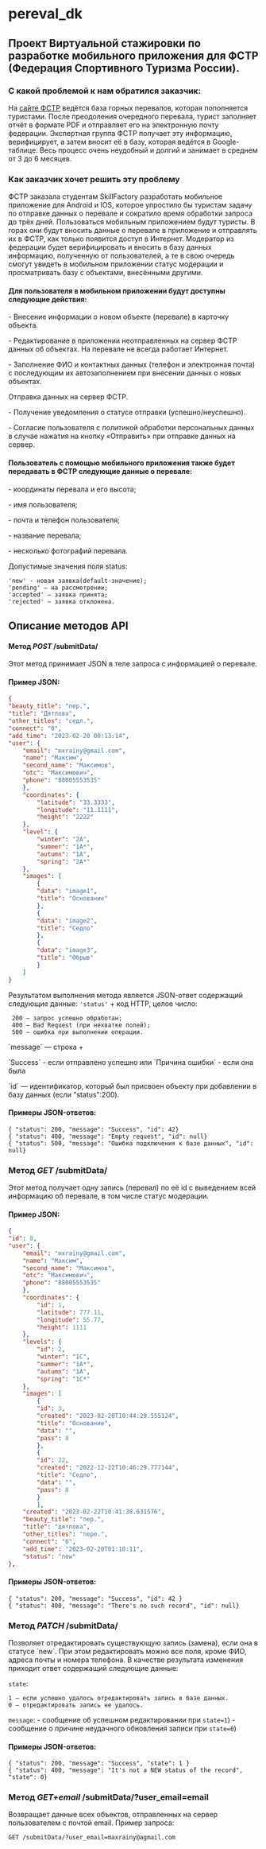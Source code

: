 # pereval_dk
<h2>Проект Виртуальной стажировки по разработке мобильного приложения для ФСТР (Федерация Спортивного Туризма России).</h2>

<h3>С какой проблемой к нам обратился заказчик:</h3>
<a>
На <a href="https://pereval.online/">сайте ФСТР</a> ведётся база горных перевалов, которая пополняется туристами.
После преодоления очередного перевала, турист заполняет отчёт в формате PDF и отправляет его на электронную почту федерации.
Экспертная группа ФСТР получает эту информацию, верифицирует, а затем вносит её в базу, которая ведётся в Google-таблице.
Весь процесс очень неудобный и долгий и занимает в среднем от 3 до 6 месяцев.
</a>
<h3>Как заказчик хочет решить эту проблему</h3>
<a>
ФСТР заказала студентам SkillFactory разработать мобильное приложение для Android и IOS, которое упростило бы туристам задачу по отправке данных о перевале и сократило время обработки запроса до трёх дней.
Пользоваться мобильным приложением будут туристы. В горах они будут вносить данные о перевале в приложение и отправлять их в ФСТР, как только появится доступ в Интернет.
Модератор из федерации будет верифицировать и вносить в базу данных информацию, полученную от пользователей, а те в свою очередь смогут увидеть в мобильном приложении статус модерации и просматривать базу с объектами, внесёнными другими.
</a>
<h4>Для пользователя в мобильном приложении будут доступны следующие действия:</h4>
<p>- Внесение информации о новом объекте (перевале) в карточку объекта.</p>
<p>- Редактирование в приложении неотправленных на сервер ФСТР данных об объектах. На перевале не всегда работает Интернет.</p>
<p>- Заполнение ФИО и контактных данных (телефон и электронная почта) с последующим их автозаполнением при внесении данных о новых объектах.</p>
<p> Отправка данных на сервер ФСТР.</p>
<p>- Получение уведомления о статусе отправки (успешно/неуспешно).</p>
<p>- Согласие пользователя с политикой обработки персональных данных в случае нажатия на кнопку «Отправить» при отправке данных на сервер.</p>
<h4>Пользователь с помощью мобильного приложения также будет передавать в ФСТР следующие данные о перевале:</h4>
<p>- координаты перевала и его высота;</p>
<p>- имя пользователя;</p>
<p>- почта и телефон пользователя;</p>
<p>- название перевала;</p>
<p>- несколько фотографий перевала.</p>

<p>Допустимые значения поля status:

```
'new' - новая заявка(default-значение);
'pending' — на рассмотрении;
'accepted' — заявка принята;
'rejected' — заявка отклонена.
```

</p>
<h2>Описание методов API</h2>
<h4>Метод <i>POST</i> /submitData/</h4>
Этот метод принимает JSON в теле запроса с информацией о перевале.
<h4>Пример JSON:</h4>

```JSON
{
"beauty_title": "пер.",
"title": "Дятлова",
"other_titles": "седл.",
"connect": "0",
"add_time": "2023-02-20 00:13:14",
"user": {
    "email": "mxrainy@gmail.com",
    "name": "Максим",
    "second_name": "Максимов",
    "otc": "Максимович",
    "phone": "88005553535"
    },
    "coordinates": {
        "latitude": "33.3333",
        "longitude": "11.1111",
        "height": "2222"
    },
    "level": {
        "winter": "2А",
        "summer": "1А*",
        "autumn": "1А",
        "spring": "2A*"
    },
    "images": [
        {
        "data": "image1",
        "title": "Основание"
        },
        {
        "data": "image2",
        "title": "Седло"
        },
        {
        "data": "image3",
        "title": "Обрыв"
        }
    ]
}
```

Результатом выполнения метода является JSON-ответ содержащий следующие данные:
`'status'` + код HTTP, целое число:

```
 200 — запрос успешно обработан;
 400 — Bad Request (при нехватке полей);
 500 — ошибка при выполнении операции.
```

<p>
`message` — строка +
</p>
<a>
`Success` - если отправлено успешно
</a>
<a>или `Причина ошибки` - если она была
</a>
<p>
`id` —  идентификатор, который был присвоен объекту при добавлении в базу данных (если "status":200).
</p>
<h4>Примеры JSON-ответов:</h4>

```
{ "status": 200, "message": "Success", "id": 42}
{ "status": 400, "message": "Empty request", "id": null}
{ "status": 500, "message": "Ошибка подключения к базе данных", "id": null}
```

<h3>Метод <i>GET</i> /submitData/</h3>
Этот метод получает одну запись (перевал) по её id с выведением всей информацию об перевале, в том числе статус модерации.
<h4>Пример JSON: </h4>

```JSON
{
"id": 8,
"user": {
    "email": "mxrainy@gmail.com",
    "name": "Максим",
    "second_name": "Максимов",
    "otc": "Максимович",
    "phone": "88005553535"
    },
    "coordinates": {
        "id": 1,
        "latitude": 777.11,
        "longitude": 55.77,
        "height": 1111
    },
    "levels": {
        "id": 2,
        "winter": "1С",
        "summer": "1А*",
        "autumn": "1А",
        "spring": "1С*"
    },
    "images": [
        {
        "id": 3,
        "created": "2023-02-20T10:44:29.555124",
        "title": "Основание",
        "data": "",
        "pass": 8
        },
        {
        "id": 22,
        "created": "2022-12-22T10:46:29.777144",
        "title": "Седло",
        "data": "",
        "pass": 8
        }
        ],
    "created": "2023-02-22T10:41:38.631576",
    "beauty_title": "пер.",
    "title": "дятлова",
    "other_titles": "пере.",
    "connect": "0",
    "add_time": "2023-02-20T01:10:11",
    "status": "new"
},
```

<h4>Примеры JSON-ответов:</h4>

```
{ "status": 200, "message": "Success", "id": 42 }
{ "status": 400, "message": "There's no such record", "id": null}
```

<h3>Метод <i>PATCH</i> /submitData/</h3>
Позволяет отредактировать существующую запись (замена), если она в статусе `new`. При этом редактировать можно все поля, кроме ФИО, адреса почты и номера телефона.
В качестве результата изменения приходит ответ содержащий следующие данные:

`state`:

```
1 — если успешно удалось отредактировать запись в базе данных.
0 — отредактировать запись не удалось.
```

`message`:
<a>- сообщение об успешном редактировании при `state=1`)</a>
<a>- сообщение о причине неудачного обновления записи при `state=0`)</a>

<h4>Примеры JSON-ответов:</h4>

```
{ "status": 200, "message": "Success", "state": 1 }
{ "status": 400, "message": "It's not a NEW status of the record", "state": 0}
```

<h3>Метод <i>GET+email</i> /submitData/?user_email=email</h3>

Возвращает данные всех объектов, отправленных на сервер пользователем с почтой email.
Пример запроса:

```
GET /submitData/?user_email=maxrainy@agmail.com
```
